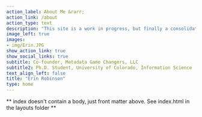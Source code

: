 ```yaml
---
action_label: About Me &rarr;
action_link: /about
action_type: text
description: "This site is a work in progress, but finally a consolidation and home for the many places I exist on the web. I wear many hats: researcher, business owner, leadership coach and Open science community builder. I work with teams to develop technical and social strategies that support collaborative information infrasturucturing and empower them to do better, more Open science."
image_left: true
images:
- img/Erin.JPG
show_action_link: true
show_social_links: true
subtitle: Co-founder, Metadata Game Changers, LLC 
subtitle2: Ph.D. Student, University of Colorado, Information Science
text_align_left: false
title: "Erin Robinson"
type: home
---
```


** index doesn't contain a body, just front matter above.
See index.html in the layouts folder **

